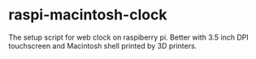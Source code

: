 # raspi-macintosh-clock
The setup script for web clock on raspiberry pi. Better with 3.5 inch DPI touchscreen and Macintosh shell printed by 3D printers.
